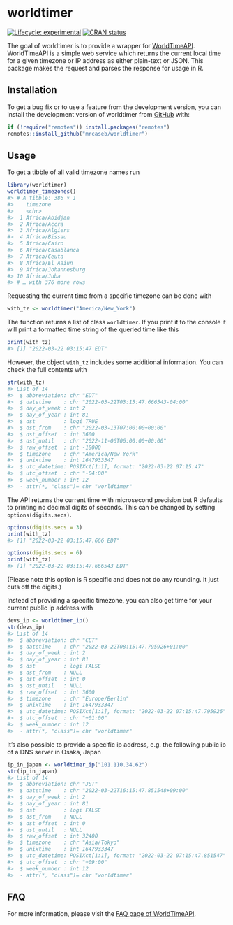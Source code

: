 
<!-- README.md is generated from README.Rmd. Please edit that file -->

# worldtimer

<!-- badges: start -->

[![Lifecycle:
experimental](https://img.shields.io/badge/lifecycle-experimental-orange.svg)](https://lifecycle.r-lib.org/articles/stages.html#experimental)
[![CRAN
status](https://www.r-pkg.org/badges/version/worldtimer)](https://CRAN.R-project.org/package=worldtimer)
<!-- badges: end -->

The goal of worldtimer is to provide a wrapper for
[WorldTimeAPI](http://worldtimeapi.org). WorldTimeAPI is a simple web
service which returns the current local time for a given timezone or IP
address as either plain-text or JSON. This package makes the request and
parses the response for usage in R.

## Installation

To get a bug fix or to use a feature from the development version, you
can install the development version of worldtimer from
[GitHub](https://github.com/mrcaseb/worldtimer) with:

``` r
if (!require("remotes")) install.packages("remotes")
remotes::install_github("mrcaseb/worldtimer")
```

## Usage

To get a tibble of all valid timezone names run

``` r
library(worldtimer)
worldtimer_timezones()
#> # A tibble: 386 × 1
#>    timezone           
#>    <chr>              
#>  1 Africa/Abidjan     
#>  2 Africa/Accra       
#>  3 Africa/Algiers     
#>  4 Africa/Bissau      
#>  5 Africa/Cairo       
#>  6 Africa/Casablanca  
#>  7 Africa/Ceuta       
#>  8 Africa/El_Aaiun    
#>  9 Africa/Johannesburg
#> 10 Africa/Juba        
#> # … with 376 more rows
```

Requesting the current time from a specific timezone can be done with

``` r
with_tz <- worldtimer("America/New_York")
```

The function returns a list of class `worldtimer`. If you print it to
the console it will print a formatted time string of the queried time
like this

``` r
print(with_tz)
#> [1] "2022-03-22 03:15:47 EDT"
```

However, the object `with_tz` includes some additional information. You
can check the full contents with

``` r
str(with_tz)
#> List of 14
#>  $ abbreviation: chr "EDT"
#>  $ datetime    : chr "2022-03-22T03:15:47.666543-04:00"
#>  $ day_of_week : int 2
#>  $ day_of_year : int 81
#>  $ dst         : logi TRUE
#>  $ dst_from    : chr "2022-03-13T07:00:00+00:00"
#>  $ dst_offset  : int 3600
#>  $ dst_until   : chr "2022-11-06T06:00:00+00:00"
#>  $ raw_offset  : int -18000
#>  $ timezone    : chr "America/New_York"
#>  $ unixtime    : int 1647933347
#>  $ utc_datetime: POSIXct[1:1], format: "2022-03-22 07:15:47"
#>  $ utc_offset  : chr "-04:00"
#>  $ week_number : int 12
#>  - attr(*, "class")= chr "worldtimer"
```

The API returns the current time with microsecond precision but R
defaults to printing no decimal digits of seconds. This can be changed
by setting `options(digits.secs)`.

``` r
options(digits.secs = 3)
print(with_tz)
#> [1] "2022-03-22 03:15:47.666 EDT"

options(digits.secs = 6)
print(with_tz)
#> [1] "2022-03-22 03:15:47.666543 EDT"
```

(Please note this option is R specific and does not do any rounding. It
just cuts off the digits.)

Instead of providing a specific timezone, you can also get time for your
current public ip address with

``` r
devs_ip <- worldtimer_ip()
str(devs_ip)
#> List of 14
#>  $ abbreviation: chr "CET"
#>  $ datetime    : chr "2022-03-22T08:15:47.795926+01:00"
#>  $ day_of_week : int 2
#>  $ day_of_year : int 81
#>  $ dst         : logi FALSE
#>  $ dst_from    : NULL
#>  $ dst_offset  : int 0
#>  $ dst_until   : NULL
#>  $ raw_offset  : int 3600
#>  $ timezone    : chr "Europe/Berlin"
#>  $ unixtime    : int 1647933347
#>  $ utc_datetime: POSIXct[1:1], format: "2022-03-22 07:15:47.795926"
#>  $ utc_offset  : chr "+01:00"
#>  $ week_number : int 12
#>  - attr(*, "class")= chr "worldtimer"
```

It’s also possible to provide a specific ip address, e.g. the following
public ip of a DNS server in Osaka, Japan

``` r
ip_in_japan <- worldtimer_ip("101.110.34.62")
str(ip_in_japan)
#> List of 14
#>  $ abbreviation: chr "JST"
#>  $ datetime    : chr "2022-03-22T16:15:47.851548+09:00"
#>  $ day_of_week : int 2
#>  $ day_of_year : int 81
#>  $ dst         : logi FALSE
#>  $ dst_from    : NULL
#>  $ dst_offset  : int 0
#>  $ dst_until   : NULL
#>  $ raw_offset  : int 32400
#>  $ timezone    : chr "Asia/Tokyo"
#>  $ unixtime    : int 1647933347
#>  $ utc_datetime: POSIXct[1:1], format: "2022-03-22 07:15:47.851547"
#>  $ utc_offset  : chr "+09:00"
#>  $ week_number : int 12
#>  - attr(*, "class")= chr "worldtimer"
```

## FAQ

For more information, please visit the [FAQ page of
WorldTimeAPI](http://worldtimeapi.org/pages/faqs).
